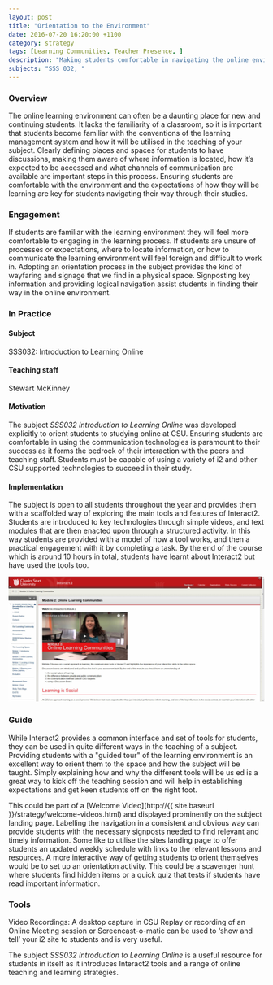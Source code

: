 ```yaml
---
layout: post
title: "Orientation to the Environment"
date: 2016-07-20 16:20:00 +1100
category: strategy
tags: [Learning Communities, Teacher Presence, ] 
description: "Making students comfortable in navigating the online environment"
subjects: "SSS 032, "
---
```


### Overview

The online learning environment can often be a daunting place for new and continuing students. It lacks the familiarity of a classroom, so it is important that students become familiar with the conventions of the learning management system and how it will be utilised in the teaching of your subject. Clearly defining places and spaces for students to have discussions, making them aware of where information is located, how it’s expected to be accessed and what channels of communication are available are important steps in this process. Ensuring students are comfortable with the environment and the expectations of how they will be learning are key for students navigating their way through their studies. 

### Engagement

If students are familiar with the learning environment they will feel more comfortable to engaging in the learning process. If students are unsure of processes or expectations, where to locate information, or how to communicate the learning environment will feel foreign and difficult to work in. Adopting an orientation process in the subject provides the kind of wayfaring and signage that we find in a physical space. Signposting key information and providing logical navigation assist students in finding their way in the online environment. 

### In Practice

#### Subject

SSS032: Introduction to Learning Online

#### Teaching staff 

Stewart McKinney

#### Motivation 

The subject *SSS032 Introduction to Learning Online* was developed explicitly to orient students to studying online at CSU. Ensuring students are comfortable in using the communication technologies is paramount to their success as it forms the bedrock of their interaction with the peers and teaching staff. Students must be capable of using a variety of i2 and other CSU supported technologies to succeed in their study.

#### Implementation

The subject is open to all students throughout the year and provides them with a scaffolded way of exploring the main tools and features of Interact2. Students are introduced to key technologies through simple videos, and text modules that are then enacted upon through a structured activity. In this way students are provided with a model of how a tool works, and then a practical engagement with it by completing a task. By the end of the course which is around 10 hours in total, students have learnt about Interact2 but have used the tools too.

<div class="image-container">
<img src="../images/practices/Orientation-to-the-Environment-SSS032.jpg" alt="SSS032 Screenshot">
</div>

### Guide

While Interact2 provides a common interface and set of tools for students, they can be used in quite different ways in the teaching of a subject. Providing students with a "guided tour" of the learning environment is an excellent way to orient them to the space and how the subject will be taught. Simply explaining how and why the different tools will be us ed is a great way to kick off the teaching session and will help in establishing expectations and get keen students off on the right foot. 

This could be part of a [Welcome Video](http://{{ site.baseurl }}/strategy/welcome-videos.html) and displayed prominently on the subject landing page. Labelling the navigation in a consistent and obvious way can provide students with the necessary signposts needed to find relevant and timely information. Some like to utilise the sites landing page to offer students an updated weekly schedule with links to the relevant lessons and resources. A more interactive way of getting students to orient themselves would be to set up an orientation activity. This could be a scavenger hunt where students find hidden items or a quick quiz that tests if students have read important information.

### Tools

Video Recordings: A desktop capture in CSU Replay or recording of an Online Meeting session or Screencast-o-matic can be used to ‘show and tell’ your i2 site to students and is very useful. 

The subject *SSS032 Introduction to Learning Online* is a useful resource for students in itself as it introduces Interact2 tools and a range of online teaching and learning strategies. 
